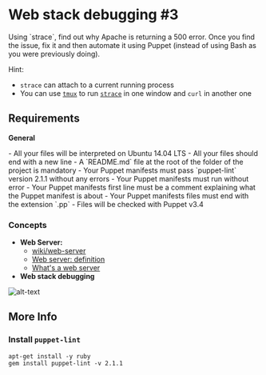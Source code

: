 Web stack debugging #3
==========

<p>
Using `strace`, find out why Apache is returning a 500 error. Once you find the issue, fix it and then automate it using Puppet (instead of using Bash as you were previously doing).

Hint:

- `strace` can attach to a current running process
- You can use [`tmux`](https://www.hamvocke.com/blog/a-quick-and-easy-guide-to-tmux/) to run [`strace`](https://strace.io/) in one window and `curl` in another one
</p>

## Requirements
**General**
<p>
- All your files will be interpreted on Ubuntu 14.04 LTS
- All your files should end with a new line
- A `README.md` file at the root of the folder of the project is mandatory
- Your Puppet manifests must pass `puppet-lint` version 2.1.1 without any errors
- Your Puppet manifests must run without error
- Your Puppet manifests first line must be a comment explaining what the Puppet manifest is about
- Your Puppet manifests files must end with the extension `.pp`
- Files will be checked with Puppet v3.4
</p>

### Concepts
<p>

- **Web Server:**
  - [wiki/web-server](https://en.wikipedia.org/wiki/Web_server)
  - [Web server: definition](https://whatis.techtarget.com/definition/Web-server)
  - [What's a web server](https://developer.mozilla.org/en-US/docs/Learn/Common_questions/What_is_a_web_server)
- **Web stack debugging**

![alt-text](https://holbertonintranet.s3.amazonaws.com/uploads/medias/2020/9/45dffb0b1da8dc2ce47e340d7f88b05652c0f486.png?X-Amz-Algorithm=AWS4-HMAC-SHA256&X-Amz-Credential=AKIARDDGGGOU5BHMTQX4%2F20220217%2Fus-east-1%2Fs3%2Faws4_request&X-Amz-Date=20220217T034509Z&X-Amz-Expires=86400&X-Amz-SignedHeaders=host&X-Amz-Signature=7f37de4071b6d64b34e805bf7e79d12e42a917288812ef018b8e5360ccbd4c9a)


## More Info
### Install `puppet-lint`

```
apt-get install -y ruby
gem install puppet-lint -v 2.1.1
```
